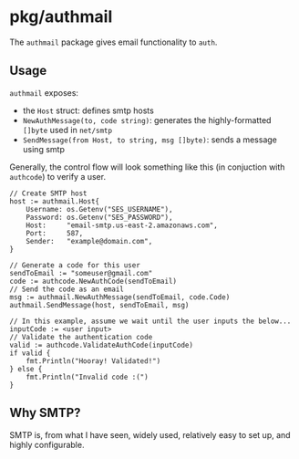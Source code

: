 # pkg/authmail

The `authmail` package gives email functionality to `auth`.

## Usage

`authmail` exposes:

- the `Host` struct: defines smtp hosts
- `NewAuthMessage(to, code string)`: generates the highly-formatted `[]byte` used in `net/smtp`
- `SendMessage(from Host, to string, msg []byte)`: sends a message using smtp

Generally, the control flow will look something like this (in conjuction with `authcode`) to verify a user.

```
// Create SMTP host
host := authmail.Host{
	Username: os.Getenv("SES_USERNAME"),
	Password: os.Getenv("SES_PASSWORD"),
	Host:     "email-smtp.us-east-2.amazonaws.com",
	Port:     587,
	Sender:   "example@domain.com",
}

// Generate a code for this user
sendToEmail := "someuser@gmail.com"
code := authcode.NewAuthCode(sendToEmail)
// Send the code as an email
msg := authmail.NewAuthMessage(sendToEmail, code.Code)
authmail.SendMessage(host, sendToEmail, msg)

// In this example, assume we wait until the user inputs the below...
inputCode := <user input>
// Validate the authentication code
valid := authcode.ValidateAuthCode(inputCode)
if valid {
    fmt.Println("Hooray! Validated!")
} else {
    fmt.Println("Invalid code :(")
}
```

## Why SMTP?

SMTP is, from what I have seen, widely used, relatively easy to set up, and highly configurable.
